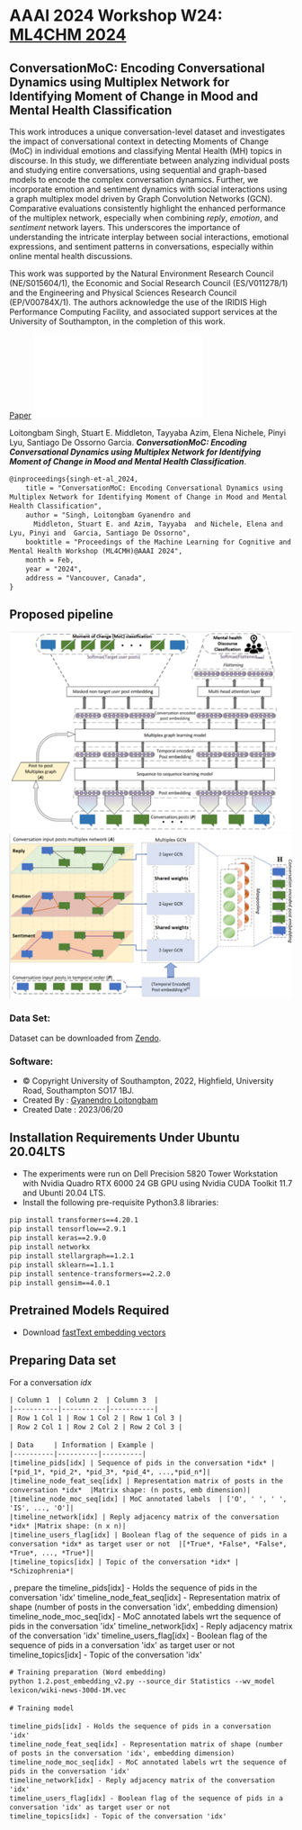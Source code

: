# AAAI 2024 Workshop W24: [ML4CHM 2024](https://winterlightlabs.github.io/ml4cmh2024/program/index.html)
## ConversationMoC: Encoding Conversational Dynamics using Multiplex Network for Identifying Moment of Change in Mood and Mental Health Classification
This work introduces a unique conversation-level dataset and investigates the impact of conversational context in detecting Moments of Change (MoC) in individual emotions and classifying Mental Health (MH) topics in discourse. In this study, we differentiate between analyzing individual posts and studying entire conversations, using sequential and graph-based models to encode the complex conversation dynamics. Further, we incorporate emotion and sentiment dynamics with social interactions using a graph multiplex model driven by Graph Convolution Networks (GCN). Comparative evaluations consistently highlight the enhanced performance of the multiplex network, especially when combining *reply*, *emotion*, and *sentiment* network layers. This underscores the importance of understanding the intricate interplay between social interactions, emotional expressions, and sentiment patterns in conversations, especially within online mental health discussions.

This work was supported by the Natural Environment Research Council (NE/S015604/1), the Economic and Social Research Council (ES/V011278/1) and the Engineering and Physical Sciences Research Council (EP/V00784X/1). The authors acknowledge the use of the IRIDIS High Performance Computing Facility, and associated support services at the University of Southampton, in the completion of this work. 

[Paper](https://ceur-ws.org/Vol-3649/Paper1.pdf)
![Poster](poster/poster_final.pdf)


Loitongbam Singh, Stuart E. Middleton, Tayyaba Azim, Elena Nichele, Pinyi Lyu, Santiago De Ossorno Garcia. __*ConversationMoC: Encoding Conversational Dynamics using Multiplex Network for Identifying Moment of Change in Mood and Mental Health Classification*__.

```
@inproceedings{singh-et-al_2024,
    title = "ConversationMoC: Encoding Conversational Dynamics using Multiplex Network for Identifying Moment of Change in Mood and Mental Health Classification",
    author = "Singh, Loitongbam Gyanendro and
      Middleton, Stuart E. and Azim, Tayyaba  and Nichele, Elena and Lyu, Pinyi and  Garcia, Santiago De Ossorno",
    booktitle = "Proceedings of the Machine Learning for Cognitive and Mental Health Workshop (ML4CMH)@AAAI 2024",
    month = Feb,
    year = "2024",
    address = "Vancouver, Canada",
}
```

## Proposed pipeline
![Pipeline](image/pipeline.png)
![Multiplex network encoding](image/multiplex-encoding.png)

### Data Set: 
Dataset can be downloaded from [Zendo](https://zenodo.org/records/10711636).
<!--Dataset and model checkpoint files should be checked into the respective directories. -->

### Software: 
 - © Copyright University of Southampton, 2022, Highfield, University Road, Southampton SO17 1BJ.
 - Created By : [Gyanendro Loitongbam](https://www.southampton.ac.uk/people/5zbfm5/)
 - Created Date : 2023/06/20
 

## Installation Requirements Under Ubuntu 20.04LTS 
+ The experiments were run on Dell Precision 5820 Tower Workstation with Nvidia Quadro RTX 6000 24 GB GPU using Nvidia CUDA Toolkit 11.7 and Ubunti 20.04 LTS.
+ Install the following pre-requisite Python3.8 libraries:
```
pip install transformers==4.20.1
pip install tensorflow==2.9.1
pip install keras==2.9.0
pip install networkx
pip install stellargraph==1.2.1
pip install sklearn==1.1.1
pip install sentence-transformers==2.2.0
pip install gensim==4.0.1
```
## Pretrained Models Required
+ Download [fastText embedding vectors](https://dl.fbaipublicfiles.com/fasttext/vectors-english/wiki-news-300d-1M.vec.zip)

## Preparing Data set
For a conversation *idx*
```
| Column 1  | Column 2  | Column 3  |
|-----------|-----------|-----------|
| Row 1 Col 1 | Row 1 Col 2 | Row 1 Col 3 |
| Row 2 Col 1 | Row 2 Col 2 | Row 2 Col 3 |

| Data     | Information | Example |
|----------|----------|----------|
|timeline_pids[idx] | Sequence of pids in the conversation *idx* | [*pid_1*, *pid_2*, *pid_3*, *pid_4*, ...,*pid_n*]|
|timeline_node_feat_seq[idx] | Representation matrix of posts in the conversation *idx*  |Matrix shape: (n posts, emb dimension)|
|timeline_node_moc_seq[idx] | MoC annotated labels  | ['O', ' ', ' ', 'IS', ..., 'O']|
|timeline_network[idx] | Reply adjacency matrix of the conversation *idx* |Matrix shape: (n x n)|
|timeline_users_flag[idx] | Boolean flag of the sequence of pids in a conversation *idx* as target user or not  |[*True*, *False*, *False*, *True*, ..., *True*]|
|timeline_topics[idx] | Topic of the conversation *idx* | *Schizophrenia*|
```

, prepare the 
timeline_pids[idx] - Holds the sequence of pids in the conversation 'idx'
timeline_node_feat_seq[idx] - Representation matrix of shape (number of posts in the conversation 'idx', embedding dimension) 
timeline_node_moc_seq[idx] - MoC annotated labels wrt the sequence of pids in the conversation 'idx'
timeline_network[idx] - Reply adjacency matrix of the conversation 'idx'
timeline_users_flag[idx] - Boolean flag of the sequence of pids in a conversation 'idx' as target user or not 
timeline_topics[idx] - Topic of the conversation 'idx'

```
# Training preparation (Word embedding)
python 1.2.post_embedding_v2.py --source_dir Statistics --wv_model lexicon/wiki-news-300d-1M.vec

# Training model 

timeline_pids[idx] - Holds the sequence of pids in a conversation 'idx'
timeline_node_feat_seq[idx] - Representation matrix of shape (number of posts in the conversation 'idx', embedding dimension) 
timeline_node_moc_seq[idx] - MoC annotated labels wrt the sequence of pids in the conversation 'idx'
timeline_network[idx] - Reply adjacency matrix of the conversation 'idx'
timeline_users_flag[idx] - Boolean flag of the sequence of pids in a conversation 'idx' as target user or not 
timeline_topics[idx] - Topic of the conversation 'idx'


```



<!-- ```
cd <uos_clpsych_dir>
mkdir dataset
cd <uos_clpsych_dir>/dataset
wget -O wiki-news-300d-1M.vec.zip https://dl.fbaipublicfiles.com/fasttext/vectors-english/wiki-news-300d-1M.vec.zip
unzip wiki-news-300d-1M.vec.zip
```


## Sentence Embedding Methods
There are two types of sentence embedding methods considered for this study (Please refer to the paper for detail explaination):
+ *sent_emb*: fastText + SBERT 
+ *sent_score_emb*: fastText + SBERT + Task-specific scores
 -->
